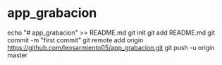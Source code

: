 # app_grabacion
echo "# app_grabacion" >> README.md
git init
git add README.md
git commit -m "first commit"
git remote add origin https://github.com/leosarmiento05/app_grabacion.git
git push -u origin master
